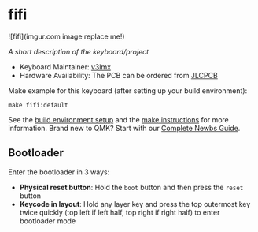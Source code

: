 # fifi

![fifi](imgur.com image replace me!)

*A short description of the keyboard/project*

* Keyboard Maintainer: [v3lmx](https://github.com/v3lmx)
* Hardware Availability: The PCB can be ordered from [JLCPCB](https://jlcpcb.com/)

Make example for this keyboard (after setting up your build environment):

    make fifi:default


See the [build environment setup](https://docs.qmk.fm/#/getting_started_build_tools) and the [make instructions](https://docs.qmk.fm/#/getting_started_make_guide) for more information. Brand new to QMK? Start with our [Complete Newbs Guide](https://docs.qmk.fm/#/newbs).

## Bootloader

Enter the bootloader in 3 ways:

* **Physical reset button**: Hold the `boot` button and then press the `reset` button
* **Keycode in layout**: Hold any layer key and press the top outermost key twice quickly (top left if left half, top right if right half) to enter bootloader mode
